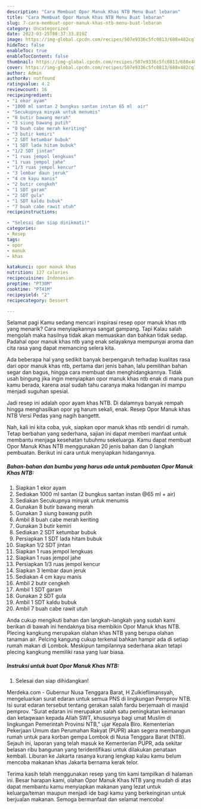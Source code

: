 ```yaml
---
description: "Cara Membuat Opor Manuk Khas NTB Menu Buat lebaran"
title: "Cara Membuat Opor Manuk Khas NTB Menu Buat lebaran"
slug: 7-cara-membuat-opor-manuk-khas-ntb-menu-buat-lebaran
category: Uncategorized
date: 2023-03-25T08:37:33.819Z
image: https://img-global.cpcdn.com/recipes/507e9336c5fc0813/680x482cq70/opor-manuk-khas-ntb-foto-resep-utama.jpg
hideToc: false
enableToc: true
enableTocContent: false
thumbnail: https://img-global.cpcdn.com/recipes/507e9336c5fc0813/680x482cq70/opor-manuk-khas-ntb-foto-resep-utama.jpg
cover: https://img-global.cpcdn.com/recipes/507e9336c5fc0813/680x482cq70/opor-manuk-khas-ntb-foto-resep-utama.jpg
author: Admin
authorAv: notfound
ratingvalue: 4.2
reviewcount: 16
recipeingredient:
- "1 ekor ayam"
- "1000 ml santan 2 bungkus santan instan 65 ml  air"
- "Secukupnya minyak untuk menumis"
- "8 butir bawang merah"
- "3 siung bawang putih"
- "8 buah cabe merah keriting"
- "3 butir kemiri"
- "2 SDT ketumbar bubuk"
- "1 SDT lada hitam bubuk"
- "1/2 SDT jintan"
- "1 ruas jempol lengkuas"
- "1 ruas jempol jahe"
- "1/3 ruas jempol kencur"
- "3 lembar daun jeruk"
- "4 cm kayu manis"
- "2 butir cengkeh"
- "1 SDT garam"
- "2 SDT gula"
- "1 SDT kaldu bubuk"
- "7 buah cabe rawit utuh"
recipeinstructions:

- "Selesai dan siap dinikmati!"
categories:
- Resep
tags:
- opor
- manuk
- khas

katakunci: opor manuk khas 
nutrition: 127 calories
recipecuisine: Indonesian
preptime: "PT30M"
cooktime: "PT41M"
recipeyield: "2"
recipecategory: Dessert

---
```



Selamat pagi Kamu sedang mencari inspirasi resep opor manuk khas ntb yang menarik? Cara menyiapkannya sangat gampang. Tapi Kalau salah mengolah maka hasilnya tidak akan memuaskan dan bahkan tidak sedap. Padahal opor manuk khas ntb yang enak selayaknya mempunyai aroma dan cita rasa yang dapat memancing selera kita.


Ada beberapa hal yang sedikit banyak berpengaruh terhadap kualitas rasa dari opor manuk khas ntb, pertama dari jenis bahan, lalu pemilihan bahan segar dan bagus, hingga cara membuat dan menghidangkannya. Tidak usah bingung jika ingin menyiapkan opor manuk khas ntb enak di mana pun kamu berada, karena asal sudah tahu caranya maka hidangan ini mampu menjadi suguhan spesial.

Jadi resep ini adalah opor ayam khas NTB. Di dalamnya banyak rempah hingga menghasilkan opor yg harum sekali, enak. Resep Opor Manuk khas NTB Versi Pedas yang nagih bangettt.


Nah, kali ini kita coba, yuk, siapkan opor manuk khas ntb sendiri di rumah. Tetap berbahan yang sederhana, sajian ini dapat memberi manfaat untuk membantu menjaga kesehatan tubuhmu sekeluarga. Kamu dapat membuat Opor Manuk Khas NTB menggunakan 20 jenis bahan dan 0 langkah pembuatan. Berikut ini cara untuk menyiapkan hidangannya.

<!--inarticleads1-->

##### Bahan-bahan dan bumbu yang harus ada untuk pembuatan Opor Manuk Khas NTB:

1. Siapkan 1 ekor ayam
1. Sediakan 1000 ml santan (2 bungkus santan instan @65 ml + air)
1. Sediakan Secukupnya minyak untuk menumis
1. Gunakan 8 butir bawang merah
1. Gunakan 3 siung bawang putih
1. Ambil 8 buah cabe merah keriting
1. Gunakan 3 butir kemiri
1. Sediakan 2 SDT ketumbar bubuk
1. Persiapkan 1 SDT lada hitam bubuk
1. Siapkan 1/2 SDT jintan
1. Siapkan 1 ruas jempol lengkuas
1. Siapkan 1 ruas jempol jahe
1. Persiapkan 1/3 ruas jempol kencur
1. Siapkan 3 lembar daun jeruk
1. Sediakan 4 cm kayu manis
1. Ambil 2 butir cengkeh
1. Ambil 1 SDT garam
1. Gunakan 2 SDT gula
1. Ambil 1 SDT kaldu bubuk
1. Ambil 7 buah cabe rawit utuh


Anda cukup mengikuti bahan dan langkah-langkah yang sudah kami berikan di bawah ini hendaknya bisa membikin Opor Manuk khas NTB. Plecing kangkung merupakan olahan khas NTB yang berupa olahan tanaman air. Pelcing kangung cukup terkenal bahkan hampir ada di setiap rumah makan di Lombok. Meskipun tampilannya sederhana akan tetapi plecing kangkung memiliki rasa yang luar biasa. 

<!--inarticleads2-->

##### Instruksi untuk buat Opor Manuk Khas NTB:


1. Selesai dan siap dihidangkan!

Merdeka.com - Gubernur Nusa Tenggara Barat, H Zulkieflimansyah, mengeluarkan surat edaran untuk semua PNS di lingkungan Pemprov NTB. Isi surat edaran tersebut tentang gerakan salah fardu berjemaah di masjid pemprov. &#34;Surat edaran ini merupakan salah satu peningkatan keimanan dan ketaqwaan kepada Allah SWT, khususnya bagi umat Muslim di lingkungan Pemerintah Provinsi NTB,&#34; ujar Kepala Biro. Kementerian Pekerjaan Umum dan Perumahan Rakyat (PUPR) akan segera membangun rumah untuk para korban gempa Lombok di Nusa Tenggara Barat (NTB). Sejauh ini, laporan yang telah masuk ke Kementerian PUPR, ada sekitar belasan ribu bangunan yang teridentifikasi untuk dilakukan penataan kembali. Liburan ke Jakarta rasanya kurang lengkap kalau kamu belum mencoba makanan khas Jakarta bernama kerak telor. 

Terima kasih telah menggunakan resep yang tim kami tampilkan di halaman ini. Besar harapan kami, olahan Opor Manuk Khas NTB yang mudah di atas dapat membantu kamu menyiapkan makanan yang lezat untuk keluarga/teman maupun menjadi ide bagi kamu yang berkeinginan untuk berjualan makanan. Semoga bermanfaat dan selamat mencoba!

